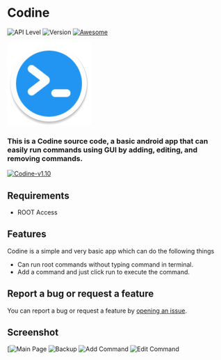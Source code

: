 # Codine

![API Level](https://img.shields.io/badge/API-27%2B-blue.svg?style=flat) ![Version](https://img.shields.io/badge/Version-1.10-d11d53) [![Awesome](https://cdn.rawgit.com/sindresorhus/awesome/d7305f38d29fed78fa85652e3a63e154dd8e8829/media/badge.svg)](https://github.com/brainifii)

![Codine](https://github.com/BRAINIFII/Codine/blob/master/app/src/main/res/mipmap-xxxhdpi/ic_launcher_round.png?raw=true)

### This is a Codine source code, a basic android app that can easily run commands using GUI by adding, editing, and removing commands.

[<img src="https://i.ibb.co/q0mdc4Z/get-it-on-github.png"
     alt="Codine-v1.10"
     height="80">](https://github.com/BRAINIFII/Codine/releases/download/1.0/Codine-v1.0.apk)

## Requirements
* ROOT Access

## Features
Codine is a simple and very basic app which can do the following things
* Can run root commands without typing command in terminal.
* Add a command and just click run to execute the command.

## Report a bug or request a feature

You can report a bug or request a feature by [opening an issue](https://github.com/brainifii/Codine/issues/new).

## Screenshot

[<img src="https://i.ibb.co/sJHNktF/Screenshot.png"
     alt="Main Page"
     height="500">  <img src="https://i.ibb.co/s9GfVqC/Screenshot-Backup.png"
     alt="Backup"
     height="500">  <img src="https://i.ibb.co/5K0qQFn/Screenshot-Add-Command.png"
     alt="Add Command"
     height="500">  <img src="https://i.ibb.co/1dJyXqF/Screenshot-Edit-Command.png"
     alt="Edit Command"
     height="500">